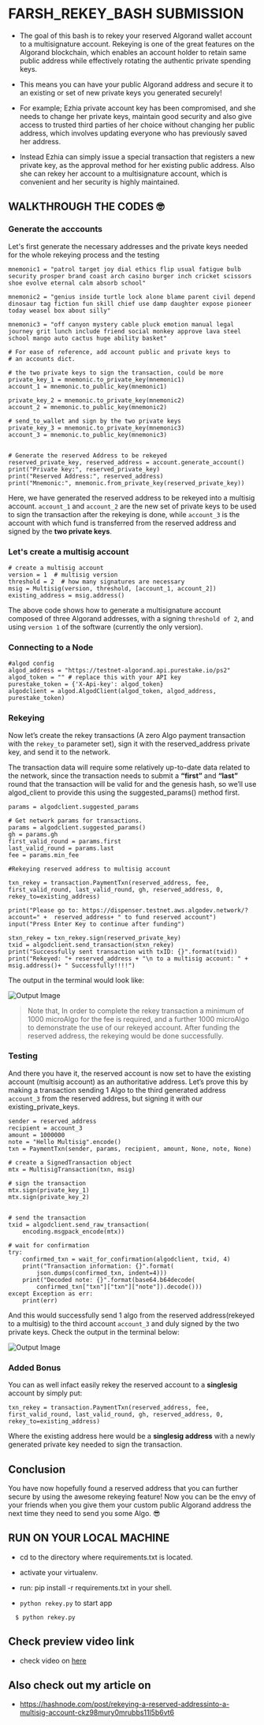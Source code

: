 # FARSH_REKEY_BASH SUBMISSION

- The goal of this bash is to rekey your reserved Algorand wallet account to a multisignature account.
  Rekeying is one of the great features on the Algorand blockchain, which enables an account holder to retain
  same public address while effectively rotating the authentic private spending keys.

- This means you can have your public Algorand address and secure it to an existing or set of new private keys you generated securely!

- For example; Ezhia private account key has been compromised, and she needs to change her
  private keys, maintain good security and also give access to trusted third parties of her choice
  without changing her public address, which involves updating everyone who has previously
  saved her address.

- Instead Ezhia can simply issue a special transaction that registers a new private key, as the
  approval method for her existing public address.
  Also she can rekey her account to a multisignature account, which is convenient and her
  security is highly maintained.

## WALKTHROUGH THE CODES 🤓

### Generate the acccounts

Let's first generate the necessary addresses and the private keys needed for the whole rekeying process and the testing

```
mnemonic1 = "patrol target joy dial ethics flip usual fatigue bulb security prosper brand coast arch casino burger inch cricket scissors shoe evolve eternal calm absorb school"

mnemonic2 = "genius inside turtle lock alone blame parent civil depend dinosaur tag fiction fun skill chief use damp daughter expose pioneer today weasel box about silly"

mnemonic3 = "off canyon mystery cable pluck emotion manual legal journey grit lunch include friend social monkey approve lava steel school mango auto cactus huge ability basket"

# For ease of reference, add account public and private keys to
# an accounts dict.

# the two private keys to sign the transaction, could be more
private_key_1 = mnemonic.to_private_key(mnemonic1)
account_1 = mnemonic.to_public_key(mnemonic1)

private_key_2 = mnemonic.to_private_key(mnemonic2)
account_2 = mnemonic.to_public_key(mnemonic2)

# send_to_wallet and sign by the two private keys
private_key_3 = mnemonic.to_private_key(mnemonic3)
account_3 = mnemonic.to_public_key(mnemonic3)


# Generate the reserved Address to be rekeyed
reserved_private_key, reserved_address = account.generate_account()
print("Private key:", reserved_private_key)
print("Reserved Address:", reserved_address)
print("Mnemonic:", mnemonic.from_private_key(reserved_private_key))

```

Here, we have generated the reserved address to be rekeyed into a multisig account. `account_1` and `account_2` are the new set of private keys to be used to sign the transaction after the rekeying is done, while `account_3` is the account with which fund is transferred from the reserved address and signed by the **two private keys**.

### Let's create a multisig account

```
# create a multisig account
version = 1  # multisig version
threshold = 2  # how many signatures are necessary
msig = Multisig(version, threshold, [account_1, account_2])
existing_address = msig.address()
```

The above code shows how to generate a multisignature account composed of three Algorand addresses, with a signing `threshold of 2`, and using `version 1` of the software (currently the only version).

### Connecting to a Node

```
#algod config
algod_address = "https://testnet-algorand.api.purestake.io/ps2"
algod_token = "" # replace this with your API key
purestake_token = {'X-Api-key': algod_token}
algodclient = algod.AlgodClient(algod_token, algod_address, purestake_token)
```

### Rekeying

Now let’s create the rekey transactions (A zero Algo payment transaction with the `rekey_to` parameter set), sign it with the reserved_address private key, and send it to the network.

The transaction data will require some relatively up-to-date data related to the network, since the transaction needs to submit a **“first”** and **“last”** round that the transaction will be valid for and the genesis hash, so we’ll use algod_client to provide this using the suggested_params() method first.

```
params = algodclient.suggested_params

# Get network params for transactions.
params = algodclient.suggested_params()
gh = params.gh
first_valid_round = params.first
last_valid_round = params.last
fee = params.min_fee

#Rekeying reserved address to multisig account

txn_rekey = transaction.PaymentTxn(reserved_address, fee, first_valid_round, last_valid_round, gh, reserved_address, 0, rekey_to=existing_address)

print("Please go to: https://dispenser.testnet.aws.algodev.network/?account=" +  reserved_address+ " to fund reserved account")
input("Press Enter Key to continue after funding")

stxn_rekey = txn_rekey.sign(reserved_private_key)
txid = algodclient.send_transaction(stxn_rekey)
print("Successfully sent transaction with txID: {}".format(txid))
print("Rekeyed: "+ reserved_address + "\n to a multisig account: " + msig.address()+ " Successfully!!!!")
```

The output in the terminal would look like:

![Output Image ](https://github.com/farsh268/Algorand-Protocol-1/blob/main/Rekeying/Farsh_Rekeying_Bash/images/1.jpg)

> Note that, In order to complete the rekey transaction a minimum of 1000 microAlgo for the fee is required, and a further 1000 microAlgo to demonstrate the use of our rekeyed account. After funding the reserved address, the rekeying would be done successfully.

### Testing

And there you have it, the reserved account is now set to have the existing account (multisig account) as an authoritative address. Let’s prove this by making a transaction sending 1 Algo to the third generated address `account_3` from the reserved address, but signing it with our existing_private_keys.

```
sender = reserved_address
recipient = account_3
amount = 1000000
note = "Hello Multisig".encode()
txn = PaymentTxn(sender, params, recipient, amount, None, note, None)

# create a SignedTransaction object
mtx = MultisigTransaction(txn, msig)

# sign the transaction
mtx.sign(private_key_1)
mtx.sign(private_key_2)


# send the transaction
txid = algodclient.send_raw_transaction(
    encoding.msgpack_encode(mtx))

# wait for confirmation
try:
    confirmed_txn = wait_for_confirmation(algodclient, txid, 4)
    print("Transaction information: {}".format(
        json.dumps(confirmed_txn, indent=4)))
    print("Decoded note: {}".format(base64.b64decode(
        confirmed_txn["txn"]["txn"]["note"]).decode()))
except Exception as err:
    print(err)
```

And this would successfully send 1 algo from the reserved address(rekeyed to a multisig) to the third account `account_3` and duly signed by the two private keys. Check the output in the terminal below:

![Output Image ](https://github.com/farsh268/Algorand-Protocol-1/blob/main/Rekeying/Farsh_Rekeying_Bash/images/2.jpg)

### Added Bonus

You can as well infact easily rekey the reserved account to a **singlesig** account by simply put:

```
txn_rekey = transaction.PaymentTxn(reserved_address, fee, first_valid_round, last_valid_round, gh, reserved_address, 0, rekey_to=existing_address)
```

Where the existing address here would be a **singlesig address** with a newly generated private key needed to sign the transaction.

## Conclusion

You have now hopefully found a reserved address that you can further secure by using the awesome rekeying feature! Now you can be the envy of your friends when you give them your custom public Algorand address the next time they need to send you some Algo. :sunglasses:

## RUN ON YOUR LOCAL MACHINE

- cd to the directory where requirements.txt is located.

- activate your virtualenv.

- run: pip install -r requirements.txt in your shell.

- `python rekey.py` to start app

```
  $ python rekey.py
```

## Check preview video link

- check video on [here](https://www.awesomescreenshot.com/video/7215108?key=0ce20a9ccb0957f8c77e35844196bc56)

## Also check out my article on

- https://hashnode.com/post/rekeying-a-reserved-addressinto-a-multisig-account-ckz98mury0mrubbs11l5b6vt6
